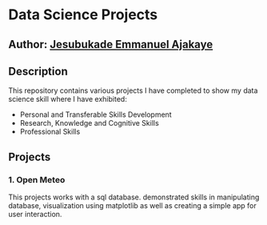# Data Science Projects

## Author: [Jesubukade Emmanuel Ajakaye](https://github.com/ajabuka)

## Description
This repository contains various projects I have completed to show my data science skill where I have exhibited:
- Personal and Transferable Skills Development
- Research, Knowledge and Cognitive Skills
- Professional Skills

## Projects
### 1. Open Meteo
This projects works with a sql database. demonstrated skills in manipulating database, visualization using matplotlib as well as creating a simple app for user interaction.

